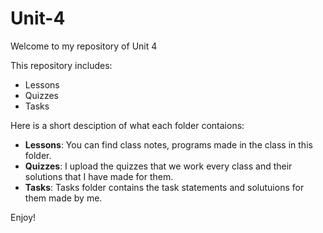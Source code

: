 # Unit-4
Welcome to my repository of Unit 4

This repository includes:
- Lessons
- Quizzes
- Tasks

Here is a short desciption of what each folder contaions:
- **Lessons**: You can find class notes, programs made in the class in this folder.
- **Quizzes**: I upload the quizzes that we work every class and their solutions that I have made for them.
- **Tasks**: Tasks folder contains the task statements and solutuions for them made by me.

Enjoy!
